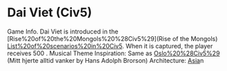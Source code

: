 # Dai Viet (Civ5)

Game Info.
Dai Viet is introduced in the [Rise%20of%20the%20Mongols%20%28Civ5%29](Rise of the Mongols) [List%20of%20scenarios%20in%20Civ5](scenario). When it is captured, the player receives 500 .
Musical Theme Inspiration: Same as [Oslo%20%28Civ5%29](Oslo) (Mitt hjerte alltid vanker by Hans Adolph Brorson)
Architecture: [Asia](Asia)n